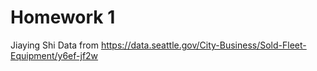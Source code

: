 # Homework 1 
Jiaying Shi
Data from https://data.seattle.gov/City-Business/Sold-Fleet-Equipment/y6ef-jf2w

